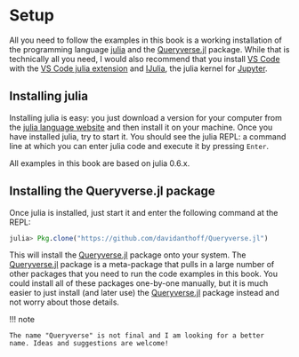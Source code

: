 # Setup

All you need to follow the examples in this book is a working
installation of the programming language [julia](https://julialang.org/)
and the [Queryverse.jl](https://github.com/davidanthoff/Queryverse.jl)
package. While that is technically all you need, I would also recommend
that you install [VS Code](https://code.visualstudio.com/) with the [VS
Code julia
extension](https://marketplace.visualstudio.com/items?itemName=julialang.language-julia)
and [IJulia](https://github.com/JuliaLang/IJulia.jl), the julia kernel
for [Jupyter](http://jupyter.org/).

## Installing julia

Installing julia is easy: you just download a version for your computer
from the [julia language website](https://julialang.org/downloads/) and
then install it on your machine. Once you have installed julia, try to
start it. You should see the julia REPL: a command line at which you can
enter julia code and execute it by pressing `Enter`.

All examples in this book are based on julia 0.6.x.

## Installing the Queryverse.jl package

Once julia is installed, just start it and enter the following command
at the REPL:
```julia
julia> Pkg.clone("https://github.com/davidanthoff/Queryverse.jl")
```
This will install the
[Queryverse.jl](https://github.com/davidanthoff/Queryverse.jl) package
onto your system. The
[Queryverse.jl](https://github.com/davidanthoff/Queryverse.jl) package is
a meta-package that pulls in a large number of other packages that you
need to run the code examples in this book. You could install all of
these packages one-by-one manually, but it is much easier to just
install (and later use) the
[Queryverse.jl](https://github.com/davidanthoff/Queryverse.jl) package
instead and not worry about those details.

!!! note

    The name "Queryverse" is not final and I am looking for a better
    name. Ideas and suggestions are welcome!
